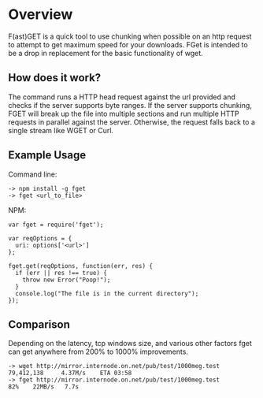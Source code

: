 # Overview
F(ast)GET is a quick tool to use chunking when possible on an http request to attempt to get maximum speed for your downloads.  FGet is intended to be a drop in replacement for the basic functionality of wget.

## How does it work?
The command runs a HTTP head request against the url provided and checks if the server supports byte ranges.  If the server supports chunking, FGET will break up the file into multiple sections and run multiple HTTP requests in parallel against the server.  Otherwise, the request falls back to a single stream like WGET or Curl.

## Example Usage
Command line:

```
-> npm install -g fget
-> fget <url_to_file>
```

NPM:

```
var fget = require('fget');

var reqOptions = {
  uri: options['<url>']
};

fget.get(reqOptions, function(err, res) {
  if (err || res !== true) {
    throw new Error("Poop!");
  }
  console.log("The file is in the current directory");
});
```

## Comparison
Depending on the latency, tcp windows size, and various other factors fget can get anywhere from 200% to 1000% improvements.

```
-> wget http://mirror.internode.on.net/pub/test/1000meg.test
79,412,138     4.37M/s    ETA 03:58
-> fget http://mirror.internode.on.net/pub/test/1000meg.test     
82%    22MB/s   7.7s
```
